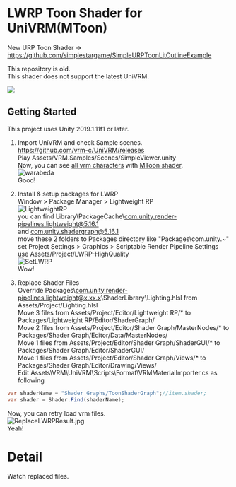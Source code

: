 # LWRP Toon Shader for UniVRM(MToon)  

New URP Toon Shader -> https://github.com/simplestargame/SimpleURPToonLitOutlineExample

This repository is old.  
This shader does not support the latest UniVRM.

![](./README/ShaderGraph.jpg)

## Getting Started  

This project uses Unity 2019.1.11f1 or later.  

1. Import UniVRM and check Sample scenes.  
https://github.com/vrm-c/UniVRM/releases  
Play Assets/VRM.Samples/Scenes/SimpleViewer.unity  
Now, you can see [all vrm characters](https://hub.vroid.com/) with [MToon shader](https://github.com/Santarh/MToon).  
![warabeda](./README/UniVRM.jpg)  
Good!

2. Install & setup packages for LWRP  
Window > Package Manager > Lightweight RP  
![LightweightRP](./README/LightweightRP.jpg)  
you can find Library\PackageCache\com.unity.render-pipelines.lightweight@5.16.1  
and com.unity.shadergraph@5.16.1  
move these 2 folders to Packages directory like "Packages\com.unity.~"  
set Project Settings > Graphics > Scriptable Render Pipeline Settings  
use Assets/Project/LWRP-HighQuality  
![SetLWRP](./README/SetLWRP.jpg)  
Wow!  

3. Replace Shader Files  
Override Packages\com.unity.render-pipelines.lightweight@x.xx.x\ShaderLibrary\Lighting.hlsl from Assets/Project/Lighting.hlsl  
Move 3 files from Assets/Project/Editor/Lightweight RP/* to Packages/Lightweight RP/Editor/ShaderGraph/  
Move 2 files from Assets/Project/Editor/Shader Graph/MasterNodes/* to Packages/Shader Graph/Editor/Data/MasterNodes/  
Move 1 files from Assets/Project/Editor/Shader Graph/ShaderGUI/* to Packages/Shader Graph/Editor/ShaderGUI/  
Move 1 files from Assets/Project/Editor/Shader Graph/Views/* to Packages/Shader Graph/Editor/Drawing/Views/  
Edit Assets\VRM\UniVRM\Scripts\Format\VRMMaterialImporter.cs as following  
```cs
var shaderName = "Shader Graphs/ToonShaderGraph";//item.shader;
var shader = Shader.Find(shaderName);
```
Now, you can retry load vrm files.  
![ReplaceLWRPResult.jpg](./README/ReplaceLWRPResult.jpg)  
Yeah!

# Detail  
Watch replaced files.
